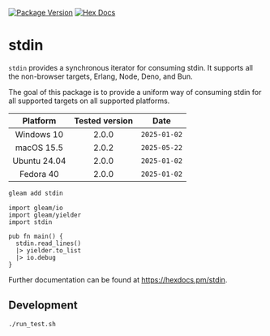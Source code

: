 [![Package Version](https://img.shields.io/hexpm/v/stdin)](https://hex.pm/packages/stdin)
[![Hex Docs](https://img.shields.io/badge/hex-docs-ffaff3)](https://hexdocs.pm/stdin/)

# stdin

`stdin` provides a synchronous iterator for consuming stdin. It supports all the non-browser targets, Erlang, Node, Deno, and Bun.

The goal of this package is to provide a uniform way of consuming stdin for all supported targets on all supported platforms.

| Platform     | Tested version | Date         |
|:------------:|:-------------:|:------------:|
| Windows 10   | 2.0.0         | `2025-01-02` |
| macOS 15.5   | 2.0.2         | `2025-05-22` |
| Ubuntu 24.04 | 2.0.0         | `2025-01-02` |
| Fedora 40    | 2.0.0         | `2025-01-02` |

```sh
gleam add stdin
```

```gleam
import gleam/io
import gleam/yielder
import stdin

pub fn main() {
  stdin.read_lines()
  |> yielder.to_list
  |> io.debug
}

```

Further documentation can be found at <https://hexdocs.pm/stdin>.

## Development

```sh
./run_test.sh
```
